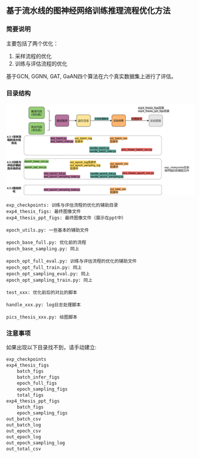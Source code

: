 ## 基于流水线的图神经网络训练推理流程优化方法

### 简要说明

主要包括了两个优化：
1. 采样流程的优化
2. 训练与评估流程的优化

基于GCN, GGNN, GAT, GaAN四个算法在六个真实数据集上进行了评估。

### 目录结构

![](../../tools/文件关系图_sec4_time.png)

```
exp_checkpoints: 训练与评估流程的优化的辅助目录
exp4_thesis_figs: 最终图像文件
exp4_thesis_ppt_figs: 最终图像文件（展示在ppt中）

epoch_utils.py: 一些基本的辅助文件

epoch_base_full.py: 优化前的流程
epoch_base_sampling.py: 同上

epoch_opt_full_eval.py: 训练与评估流程的优化的辅助文件
epoch_opt_full_train.py: 同上
epoch_opt_sampling_eval.py: 同上
epoch_opt_sampling_train.py: 同上

test_xxx: 优化前后的对比的脚本

handle_xxx.py: log日志处理脚本

pics_thesis_xxx.py: 绘图脚本
```

### 注意事项

如果出现以下目录找不到，请手动建立:
```
exp_checkpoints
exp4_thesis_figs
    batch_figs
    batch_infer_figs
    epoch_full_figs
    epoch_sampling_figs
    total_figs
exp4_thesis_ppt_figs
    batch_figs
    epoch_sampling_figs
out_batch_csv
out_batch_log
out_epoch_csv
out_epoch_log
out_epoch_sampling_log
out_total_csv
```